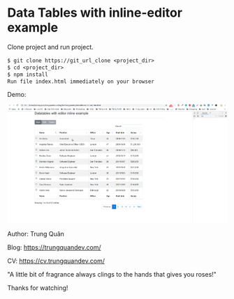 # Data Tables with inline-editor example

Clone project and run project.

```
$ git clone https://git_url_clone <project_dir>
$ cd <project_dir>
$ npm install
Run file index.html immediately on your browser
```
Demo:

![](images/demo-01.gif)

Author: Trung Quân

Blog: https://trungquandev.com/

CV: https://cv.trungquandev.com/

"A little bit of fragrance always clings to the hands that gives you roses!"

Thanks for watching!
